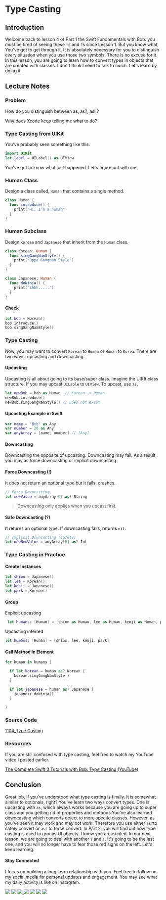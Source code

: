 # Type Casting

## Introduction
Welcome back to lesson 4 of Part 1 the Swift Fundamentals with Bob. you must be tired of seeing these `!`s and `?`s since Lesson 1. But you know what, You've got to get through it. It is absolutely necessary for you to distinguish every situation when you use those two symbols. There is no excuse for it. In this lesson, you are going to learn how to convert types in objects that are created with classes. I don't think I need to talk to much. Let's learn by doing it.


## Lecture Notes

### Problem
How do you distinguish between as, as?, as! ?

Why does Xcode keep telling me what to do?

### Type Casting from UIKit
You've probably seen something like this.
```swift
import UIKit
let label = UILabel() as UIView
```
You've got to know what just happened. Let's figure out with me.

### Human Class
Design a class called, `Human` that contains a single method.

```swift
class Human {
  func introduce() {
    print("Hi, I'm a human")
  }
}
```

### Human Subclass
Design `Korean` and `Japanese` that inherit from the `Human` class.

```swift
class Korean: Human {
  func singGangNamStyle() {
    print("Oppa Gangnam Style")
  }
}

class Japanese: Human {
  func doNinja() {
    print("Shhh.....")
  }
}
```

#### Check
```swift
let bob = Korean()
bob.introduce()
bob.singGangNamStyle()
```

### Type Casting
Now, you may want to convert `Korean` to `Human` or `Human` to `Korea`. There are two ways: upcasting and downcasting.

#### Upcasting
Upcasting is all about going to its base/super class. Imagine the UIKIt class structure. If you may upcast `UILable` to `UIView`. To upcast, use `as`.

```swift
let newBob = bob as Human  // Korean -> Human
newBob.introduce()
newBob.singGangNamStyle() // Does not exist
```

#### Upcasting Example in Swift
```swift
var name = "Bob" as Any
var number = 20 as Any
var anyArray = [name, number] // [Any]
```


#### Downcasting
Downcasting the opposite of upcasting. Downcasting may fail. As a result, you may as force downcasting or implicit downcasting.

#### Force Downcasting (!)
It does not return an optional type but it fails, crashes.

```swift
// Force Downcasting
let newValue = anyArray[0] as! String
```
> Downcasting only applies when you upcast first.

#### Safe Downcasting (?)
 It returns an optional type. If downcasting fails, returns `nil`.

```swift
// Implicit Downcasting (safety)
let newNewValue = anyArray[0] as? Int
```

### Type Casting in Practice

#### Create Instances

```swift
let shion = Japanese()
let lee = Korean()
let kenji = Japanese()
let park = Korean()
```

#### Group
Explicit upcasting
```swift
 let humans: [Human] = [shion as Human, lee as Human, kenji as Human, park as Human]
```

Upcasting inferred
```swift
let humans: [Human] = [shion, lee, kenji, park]
```

#### Call Method in Element
```swift
for human in humans {

  if let korean = human as? Korean {
    korean.singGangNamStyle()
  }

  if let japanese = human as? Japanese {
    japanese.doNinja()
  }

}
```

### Source Code
[1104_Type Casting](https://www.dropbox.com/sh/hxtqsqm8giidire/AACw-_bIamHcQMhMNMaqSIH8a?dl=)

### Resources
If you are still confused with type casting, feel free to watch my YouTube video I posted earlier.

[The Complete Swift 3 Tutorials with Bob: Type Casting (YouTube)](https://www.youtube.com/watch?v=A2M5sIXFNbg&t=12s)



## Conclusion
Great job, if you've understood what type casting is finally. It is somewhat similar to optionals, right? You've learn two ways convert types. One is upcasting with `as`, which always works because you are going up to super class and you getting rid of properties and methods.You've also learned downcasting which converts  object to more specifc classes. However, as you've seen it may work and may not work. Therefore you use either `as?`to safely convert or `as!` to force convert. In Part 2, you will find out how type casting is used to groups UI objects. I know you are excited. In our next lesson, we are going to deal with another `?` and `!`. It's going to be the last one, and you will no longer have to fear those red signs on the left. Let's keep learning.


#### Stay Connected
I focus on building a long-term relationship with you. Feel free to follow on my social media for personal updates and engagement. You may see what my daily activity is like on Instagram.  

<p>
<a href="http://bobthedeveloper.io"><img src="https://img.shields.io/badge/Personal-Website-333333.svg"></a>
<a href="https://facebook.com/bobthedeveloper"><img src="https://img.shields.io/badge/Facebook-Like-3B5998.svg"></a> <a href="https://youtube.com/bobthedeveloper"><img src="https://img.shields.io/badge/YouTube-Subscribe-CE1312.svg"</a> <a href="https://twitter.com/bobleesj"><img src="https://img.shields.io/badge/Twitter-Follow-55ACEE.svg"></a> <a href="https://instagram.com/bobthedev
"><img src="https://img.shields.io/badge/Instagram-Follow-BB2F92.svg"></a> <a href="https://linkedin.com/in/bobleesj"><img src= "https://img.shields.io/badge/LinkedIn-Connect-0077B5.svg"></a>
<a href="https://medium.com/@bobleesj"><img src="https://img.shields.io/badge/Medium-Read-00AB6C.svg"/></a>
</p>

